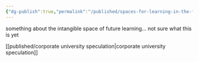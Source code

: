 ```yaml
---
{"dg-publish":true,"permalink":"/published/spaces-for-learning-in-the-future/","noteIcon":""}
---
```


something about the intangible space of future learning… not sure what this is yet

[[published/corporate university speculation\|corporate university speculation]]
